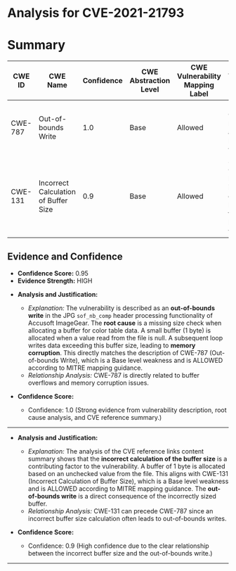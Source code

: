 # Analysis for CVE-2021-21793

# Summary
| CWE ID | CWE Name | Confidence | CWE Abstraction Level | CWE Vulnerability Mapping Label | CWE-Vulnerability Mapping Notes |
|---|---|---|---|---|---|
| CWE-787 | Out-of-bounds Write | 1.0 | Base | Allowed | Primary CWE. The root cause is an out-of-bounds write. |
| CWE-131 | Incorrect Calculation of Buffer Size | 0.9 | Base | Allowed | Secondary CWE. The buffer size is incorrectly calculated, leading to the out-of-bounds write. |

## Evidence and Confidence

*   **Confidence Score:** 0.95
*   **Evidence Strength:** HIGH

- **Analysis and Justification:**  
  - *Explanation:* The vulnerability is described as an **out-of-bounds write** in the JPG `sof_nb_comp` header processing functionality of Accusoft ImageGear. The **root cause** is a missing size check when allocating a buffer for color table data. A small buffer (1 byte) is allocated when a value read from the file is null. A subsequent loop writes data exceeding this buffer size, leading to **memory corruption**. This directly matches the description of CWE-787 (Out-of-bounds Write), which is a Base level weakness and is ALLOWED according to MITRE mapping guidance.
  - *Relationship Analysis:* CWE-787 is directly related to buffer overflows and memory corruption issues.

- **Confidence Score:**
  - Confidence: 1.0 (Strong evidence from vulnerability description, root cause analysis, and CVE reference summary.)

---

- **Analysis and Justification:**  
  - *Explanation:* The analysis of the CVE reference links content summary shows that the **incorrect calculation of the buffer size** is a contributing factor to the vulnerability. A buffer of 1 byte is allocated based on an unchecked value from the file. This aligns with CWE-131 (Incorrect Calculation of Buffer Size), which is a Base level weakness and is ALLOWED according to MITRE mapping guidance. The **out-of-bounds write** is a direct consequence of the incorrectly sized buffer.
  - *Relationship Analysis:* CWE-131 can precede CWE-787 since an incorrect buffer size calculation often leads to out-of-bounds writes.

- **Confidence Score:**
  - Confidence: 0.9 (High confidence due to the clear relationship between the incorrect buffer size and the out-of-bounds write.)

---